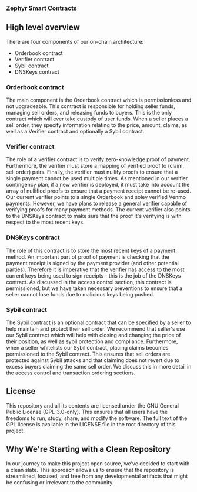 ### Zephyr Smart Contracts

## High level overview

There are four components of our on-chain architecture:
- Orderbook contract
- Verifier contract
- Sybil contract
- DNSKeys contract

### Orderbook contract
The main component is the Orderbook contract which is permissionless and not upgradeable. This contract is responsible for holding seller funds, managing sell orders, and releasing funds to buyers. This is the only contract which will ever take custody of user funds. When a seller places a sell order, they specify information relating to the price, amount, claims, as well as a Verifier contract and optionally a Sybil contract. 

### Verifier contract
The role of a verifier contract is to verify zero-knowledge proof of payment. Furthermore, the verifier must store a mapping of verified proof to (claim, sell order) pairs. Finally, the verifier must nullify proofs to ensure that a single payment cannot be used multiple times. As mentioned in our verifier contingency plan, if a new verifier is deployed, it must take into account the array of nullified proofs to ensure that a payment receipt cannot be re-used. Our current verifier points to a single Orderbook and soley verified Venmo payments. However, we have plans to release a general verifier capable of verifying proofs for many payment methods. The current verifier also points to the DNSKeys contract to make sure that the proof it's verifying is with respect to the most recent keys. 

### DNSKeys contract
The role of this contract is to store the most recent keys of a payment method. An important part of proof of payment is checking that the payment receipt is signed by the payment provider (and other potential parties). Therefore it is imperative that the verifier has access to the most current keys being used to sign receipts - this is the job of the DNSKeys contract. As discussed in the access control section, this contract is permissioned, but we have taken necessary preventions to ensure that a seller cannot lose funds due to malicious keys being pushed. 

### Sybil contract
The Sybil contract is an optional contract that can be specified by a seller to help maintain and protect their sell order. We recommend that seller's use our Sybil contract which will help with closing and changing the price of their position, as well as sybil protection and compliance. Furthermore, when a seller whitelists our Sybil contract, placing claims becomes permissioned to the Sybil contract. This ensures that sell orders are protected against Sybil attacks and that claiming does not revert due to excess buyers claiming the same sell order. We discuss this in more detail in the access control and transaction ordering sections. 

## License

This repository and all its contents are licensed under the GNU General Public License (GPL-3.0-only). This ensures that all users have the freedoms to run, study, share, and modify the software. The full text of the GPL license is available in the LICENSE file in the root directory of this project.

## Why We're Starting with a Clean Repository

In our journey to make this project open source, we've decided to start with a clean slate. This approach allows us to ensure that the repository is streamlined, focused, and free from any developmental artifacts that might be confusing or irrelevant to the community.

